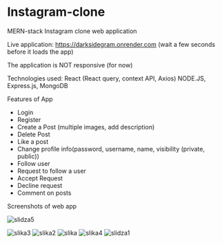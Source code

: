 # Instagram-clone
MERN-stack Instagram clone web application



Live application: https://darksidegram.onrender.com
(wait a few seconds before it loads the app)

The application is NOT responsive (for now) 

Technologies used:
React (React query, context API, Axios)
NODE.JS, Express.js, MongoDB 

Features of App
- Login
- Register
- Create a Post (multiple images, add description)
- Delete Post
- Like a post
- Change profile info(password, username, name, visibility (private, public))
- Follow user
- Request to follow a user
- Accept Request
- Decline request
- Comment on posts


Screenshots of web app


![slidza5](https://github.com/ishowdarkside/instagram-clone/assets/88293435/2c1c97db-8763-4ec2-b5d1-bd664864460a)

![slika3](https://github.com/ishowdarkside/instagram-clone/assets/88293435/329d6d9f-484d-4c51-8203-adb67cad8899)
![slika2](https://github.com/ishowdarkside/instagram-clone/assets/88293435/33e826a9-1c29-4688-a9ff-d2e873be845e)
![slika](https://github.com/ishowdarkside/instagram-clone/assets/88293435/48946f57-861d-4a5a-a9b4-afb11f65fc85)
![slika4](https://github.com/ishowdarkside/instagram-clone/assets/88293435/20d4908a-3975-498d-97e0-352bfd2f5701)
![slidza1](https://github.com/ishowdarkside/instagram-clone/assets/88293435/60b09821-fb7c-4cf0-89fc-0dd16a659836)
